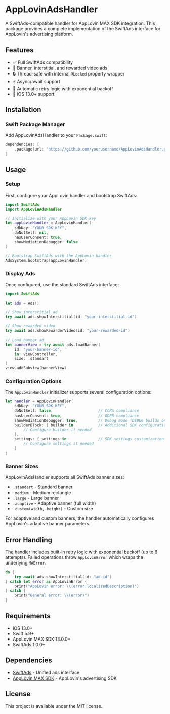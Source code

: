 # AppLovinAdsHandler

A SwiftAds-compatible handler for AppLovin MAX SDK integration. This package provides a complete implementation of the SwiftAds interface for AppLovin's advertising platform.

## Features

- ✅ Full SwiftAds compatibility
- 🎯 Banner, interstitial, and rewarded video ads
- 🔒 Thread-safe with internal `@Locked` property wrapper
- ⚡ Async/await support
- 🔄 Automatic retry logic with exponential backoff
- 📱 iOS 13.0+ support

## Installation

### Swift Package Manager

Add AppLovinAdsHandler to your `Package.swift`:

```swift
dependencies: [
    .package(url: "https://github.com/yourusername/AppLovinAdsHandler.git", from: "1.0.0")
]
```

## Usage

### Setup

First, configure your AppLovin handler and bootstrap SwiftAds:

```swift
import SwiftAds
import AppLovinAdsHandler

// Initialize with your AppLovin SDK key
let appLovinHandler = AppLovinHandler(
    sdkKey: "YOUR_SDK_KEY",
    doNotSell: nil,
    hasUserConsent: true,
    showMediationDebugger: false
)

// Bootstrap SwiftAds with the AppLovin handler
AdsSystem.bootstrap(appLovinHandler)
```

### Display Ads

Once configured, use the standard SwiftAds interface:

```swift
import SwiftAds

let ads = Ads()

// Show interstitial ad
try await ads.showInterstitial(id: "your-interstitial-id")

// Show rewarded video
try await ads.showRewarderVideo(id: "your-rewarded-id")

// Load banner ad
let bannerView = try await ads.loadBanner(
    id: "your-banner-id",
    in: viewController,
    size: .standart
)
view.addSubview(bannerView)
```

### Configuration Options

The `AppLovinHandler` initializer supports several configuration options:

```swift
let handler = AppLovinHandler(
    sdkKey: "YOUR_SDK_KEY",
    doNotSell: false,                    // CCPA compliance
    hasUserConsent: true,                // GDPR compliance
    showMediationDebugger: true,         // Debug mode (DEBUG builds only)
    builderBlock: { builder in           // Additional SDK configuration
        // Configure builder if needed
    },
    settings: { settings in              // SDK settings customization
        // Configure settings if needed
    }
)
```

### Banner Sizes

AppLovinAdsHandler supports all SwiftAds banner sizes:

- `.standart` - Standard banner
- `.medium` - Medium rectangle
- `.large` - Large banner
- `.adaptive` - Adaptive banner (full width)
- `.custom(width, height)` - Custom size

For adaptive and custom banners, the handler automatically configures AppLovin's adaptive banner parameters.

## Error Handling

The handler includes built-in retry logic with exponential backoff (up to 6 attempts). Failed operations throw `AppLovinError` which wraps the underlying `MAError`.

```swift
do {
    try await ads.showInterstitial(id: "ad-id")
} catch let error as AppLovinError {
    print("AppLovin error: \\(error.localizedDescription)")
} catch {
    print("General error: \\(error)")
}
```

## Requirements

- iOS 13.0+
- Swift 5.9+
- AppLovin MAX SDK 13.0.0+
- SwiftAds 1.0.0+

## Dependencies

- [SwiftAds](https://github.com/dankinsoid/swift-ads) - Unified ads interface
- [AppLovin MAX SDK](https://github.com/AppLovin/AppLovin-MAX-Swift-Package) - AppLovin's advertising SDK

## License

This project is available under the MIT license.